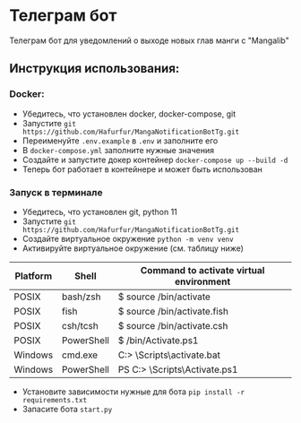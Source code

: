 # Телеграм бот

Телеграм бот для уведомлений о выходе новых глав манги с "Mangalib"

## Инструкция использования:
### Docker:
- Убедитесь, что установлен docker, docker-compose, git
- Запустите `git https://github.com/Hafurfur/MangaNotificationBotTg.git`
- Переименуйте `.env.example` в `.env` и заполните его
- В `docker-compose.yml` заполните нужные значения
- Создайте и запустите докер контейнер `docker-compose up --build -d`
- Теперь бот работает в контейнере и может быть использован

### Запуск в терминале
- Убедитесь, что установлен git, python 11
- Запустите `git https://github.com/Hafurfur/MangaNotificationBotTg.git`
- Создайте виртуальное окружение `python -m venv venv`
- Активируйте виртуальное окружение (см. таблицу ниже)

| Platform  | Shell | Command to activate virtual environment |
| --- | --- | --- |
| POSIX  | bash/zsh  | 	$ source <venv>/bin/activate |
| POSIX  | fish  | $ source <venv>/bin/activate.fish |
| POSIX  | csh/tcsh  | $ source <venv>/bin/activate.csh |
| POSIX  | PowerShell  | $ <venv>/bin/Activate.ps1 |
| Windows  | cmd.exe  | C:\> <venv>\Scripts\activate.bat |
| Windows  | PowerShell  | PS C:\> <venv>\Scripts\Activate.ps1 |

- Установите зависимости нужные для бота `pip install -r requirements.txt`
- Запасите бота `start.py`
